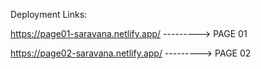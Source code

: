 Deployment Links:

https://page01-saravana.netlify.app/ ---------> PAGE 01

https://page02-saravana.netlify.app/ ---------> PAGE 02
